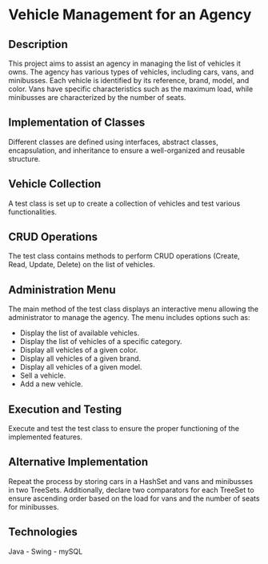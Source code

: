 # Vehicle Management for an Agency

## Description

This project aims to assist an agency in managing the list of vehicles it owns. The agency has various types of vehicles, including cars, vans, and minibusses. Each vehicle is identified by its reference, brand, model, and color. Vans have specific characteristics such as the maximum load, while minibusses are characterized by the number of seats.

## Implementation of Classes

Different classes are defined using interfaces, abstract classes, encapsulation, and inheritance to ensure a well-organized and reusable structure.

## Vehicle Collection

A test class is set up to create a collection of vehicles and test various functionalities.

## CRUD Operations

The test class contains methods to perform CRUD operations (Create, Read, Update, Delete) on the list of vehicles.

## Administration Menu

The main method of the test class displays an interactive menu allowing the administrator to manage the agency. The menu includes options such as:

- Display the list of available vehicles.
- Display the list of vehicles of a specific category.
- Display all vehicles of a given color.
- Display all vehicles of a given brand.
- Display all vehicles of a given model.
- Sell a vehicle.
- Add a new vehicle.

## Execution and Testing

Execute and test the test class to ensure the proper functioning of the implemented features.

## Alternative Implementation

Repeat the process by storing cars in a HashSet and vans and minibusses in two TreeSets. Additionally, declare two comparators for each TreeSet to ensure ascending order based on the load for vans and the number of seats for minibusses.

## Technologies

Java - Swing - mySQL
